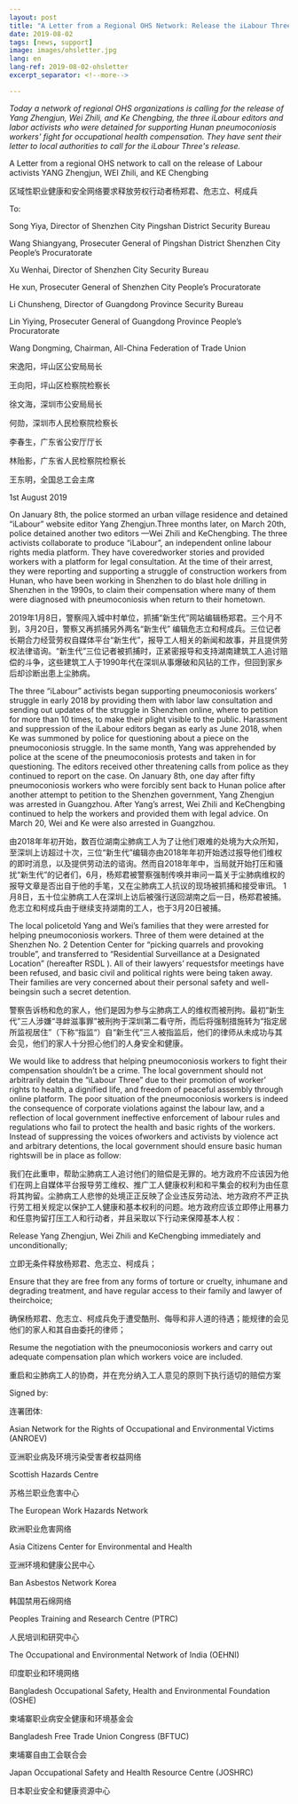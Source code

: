 ```yaml
---
layout: post
title: "A Letter from a Regional OHS Network: Release the iLabour Three"
date: 2019-08-02
tags: [news, support]
image: images/ohsletter.jpg
lang: en
lang-ref: 2019-08-02-ohsletter
excerpt_separator: <!--more-->

---
```


<em>Today a network of regional OHS organizations is calling for the release of Yang Zhengjun, Wei Zhili, and Ke Chengbing, the three iLabour editors and labor activists who were detained for supporting Hunan pneumoconiosis workers' fight for occupational health compensation. They have sent their letter to local authorities to call for the iLabour Three's release.</em>


A Letter from a regional OHS network to call on the release of Labour activists YANG Zhengjun, WEI Zhili, and KE Chengbing

区域性职业健康和安全网络要求释放劳权行动者杨郑君、危志立、柯成兵

To: 

Song Yiya, Director of Shenzhen City Pingshan District Security Bureau

Wang Shiangyang, Prosecuter General of Pingshan District Shenzhen City People’s Procuratorate

Xu Wenhai, Director of Shenzhen City Security Bureau

He xun, Prosecuter General of Shenzhen City People’s Procuratorate

Li Chunsheng, Director of Guangdong Province Security Bureau

Lin Yiying, Prosecuter General of Guangdong Province People’s Procuratorate

Wang Dongming, Chairman, All-China Federation of Trade Union

宋逸阳，坪山区公安局局长 

王向阳，坪山区检察院检察长

徐文海，深圳市公安局局长

何勋，深圳市人民检察院检察长

李春生，广东省公安厅厅长

林贻影，广东省人民检察院检察长

王东明，全国总工会主席

1st August 2019

On January 8th, the police stormed an urban village residence and detained “iLabour” website editor Yang Zhengjun.Three months later, on March 20th, police detained another two editors —Wei Zhili and KeChengbing. The three activists collaborate to produce “iLabour”, an independent online labour rights media platform. They have coveredworker stories and provided workers with a platform for legal consultation. At the time of their arrest, they were reporting and supporting a struggle of construction workers from Hunan, who have been working in Shenzhen to do blast hole drilling in Shenzhen in the 1990s, to claim their compensation where many of them were diagnosed with pneumoconiosis when return to their hometown.

2019年1月8日，警察闯入城中村单位，抓捕“新生代”网站编辑杨郑君。三个月不到，3月20日，警察又再抓捕另外两名“新生代” 编辑危志立和柯成兵。三位记者长期合力经营劳权自媒体平台“新生代”，报导工人相关的新闻和故事，并且提供劳权法律谘询。“新生代”三位记者被抓捕时，正紧密报导和支持湖南建筑工人追讨赔偿的斗争，这些建筑工人于1990年代在深圳从事爆破和风钻的工作，但回到家乡后却诊断出患上尘肺病。

The three “iLabour” activists began supporting pneumoconiosis workers’ struggle in early 2018 by providing them with labor law consultation and sending out updates of the struggle in Shenzhen online, where to petition for more than 10 times, to make their plight visible to the public. Harassment and suppression of the iLabour editors began as early as June 2018, when Ke was summoned by police for questioning about a piece on the pneumoconiosis struggle. In the same month, Yang was apprehended by police at the scene of the pneumoconiosis protests and taken in for questioning. The editors received other threatening calls from police as they continued to report on the case. On January 8th, one day after fifty pneumoconiosis workers who were forcibly sent back to Hunan police after another attempt to petition to the Shenzhen government, Yang Zhengjun was arrested in Guangzhou. After Yang’s arrest, Wei Zhili and KeChengbing continued to help the workers and provided them with legal advice. On March 20, Wei and Ke were also arrested in Guangzhou. 

由2018年年初开始，数百位湖南尘肺病工人为了让他们艰难的处境为大众所知，至深圳上访超过十次，三位“新生代”编辑亦由2018年年初开始透过报导他们维权的即时消息，以及提供劳动法的谘询。然而自2018年年中，当局就开始打压和骚扰“新生代”的记者们，6月，杨郑君被警察强制传唤并审问一篇关于尘肺病维权的报导文章是否出自于他的手笔，又在尘肺病工人抗议的现场被抓捕和接受审讯。 1月8日，五十位尘肺病工人在深圳上访后被强行送回湖南之后一日，杨郑君被捕。危志立和柯成兵由于继续支持湖南的工人，也于3月20日被捕。

The local policetold Yang and Wei’s families that they were arrested for helping pneumoconiosis workers. Three of them were detained at the Shenzhen No. 2 Detention Center for “picking quarrels and provoking trouble”, and transferred to “Residential Surveillance at a Designated Location” (hereafter RSDL ). All of their lawyers’ requestsfor meetings have been refused, and basic civil and political rights were being taken away. Their families are very concerned about their personal safety and well-beingsin such a secret detention.

警察告诉杨和危的家人，他们是因为参与尘肺病工人的维权而被刑拘。最初“新生代”三人涉嫌“寻衅滋事罪”被刑拘于深圳第二看守所，而后将强制措施转为“指定居所监视居住”（下称“指监“）自“新生代”三人被指监后，他们的律师从未成功与其会见，他们的家人十分担心他们的人身安全和健康。

We would like to address that helping pneumoconiosis workers to fight their compensation shouldn’t be a crime. The local government should not arbitrarily detain the “iLabour Three” due to their promotion of worker’ rights to health, a dignified life, and freedom of peaceful assembly through online platform. The poor situation of the pneumoconiosis workers is indeed the consequence of corporate violations against the labour law, and a reflection of local government ineffective enforcement of labour rules and regulations who fail to protect the health and basic rights of the workers. Instead of suppressing the voices ofworkers and activists by violence act and arbitrary detentions, the local government should ensure basic human rightswill be in place as follow:

我们在此重申，帮助尘肺病工人追讨他们的赔偿是无罪的。地方政府不应该因为他们在网上自媒体平台报导劳工维权、推广工人健康权利和和平集会的权利为由任意将其拘留。尘肺病工人悲惨的处境正正反映了企业违反劳动法、地方政府不严正执行劳工相关规定以保护工人健康和基本权利的问题。地方政府应该立即停止用暴力和任意拘留打压工人和行动者，并且采取以下行动来保障基本人权：

Release Yang Zhengjun, Wei Zhili and KeChengbing immediately and unconditionally;

立即无条件释放杨郑君、危志立、柯成兵；

Ensure that they are free from any forms of torture or cruelty, inhumane and degrading treatment, and have regular access to their family and lawyer of theirchoice; 

确保杨郑君、危志立、柯成兵免于遭受酷刑、侮辱和非人道的待遇；能规律的会见他们的家人和其自由委托的律师；

Resume the negotiation with the pneumoconiosis workers and carry out adequate compensation plan which workers voice are included.

重启和尘肺病工人的协商，并在充分纳入工人意见的原则下执行适切的赔偿方案

Signed by:

连署团体:

Asian Network for the Rights of Occupational and Environmental Victims (ANROEV)

亚洲职业病及环境污染受害者权益网络

Scottish Hazards Centre

苏格兰职业危害中心

The European Work Hazards Network

欧洲职业危害网络

Asia Citizens Center for Environmental and Health

亚洲环境和健康公民中心

Ban Asbestos Network Korea

韩国禁用石绵网络

Peoples Training and Research Centre (PTRC) 

人民培训和研究中心

The Occupational and Environmental Network of India (OEHNI)

印度职业和环境网络

Bangladesh Occupational Safety, Health and Environmental Foundation (OSHE)

柬埔寨职业病安全健康和环境基金会

Bangladesh Free Trade Union Congress (BFTUC)

柬埔寨自由工会联合会

Japan Occupational Safety and Health Resource Centre (JOSHRC)

日本职业安全和健康资源中心
